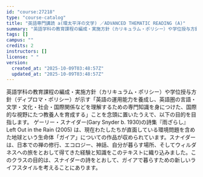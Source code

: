 ```yaml
---
id: "course:27218"
type: "course-catalog"
title: "英語専門講読 a(環太平洋の文学) ／ADVANCED THEMATIC READING (A)"
summary: "英語学科の教育課程の編成・実施方針（カリキュラム・ポリシー）や学位授与方針（ディプロマ・ポリシー）が示す「英語の運用能力を養成し、英語圏の言語・文学・文化・社会・国際関係などを理解するための専門知識を身につけた、国際的な視野にたつ教養人を育…"
tags: []
campus: ""
credits: 2
instructors: []
license: " "
version:
  created_at: "2025-10-09T03:48:57Z"
  updated_at: "2025-10-09T03:48:57Z"
---
```


英語学科の教育課程の編成・実施方針（カリキュラム・ポリシー）や学位授与方針（ディプロマ・ポリシー）が示す「英語の運用能力を養成し、英語圏の言語・文学・文化・社会・国際関係などを理解するための専門知識を身につけた、国際的な視野にたつ教養人を育成する」ことを念頭に置いたうえで、以下の目的を目指します。 ゲーリー・スナイダー(Gary Snyder b. 1930)の詩集『雨ざらし』Left Out in the Rain (2005) は、現在わたしたちが直面している環境問題を含めた地球という生命体「ガイア」についての作品が収められています。スナイダーは、日本での禅の修行、エコロジー、神話、自分が暮らす場所、そしてウィルダネスへの旅をとおして得てきた経験と知識をこのテキストに織り込みました。このクラスの目的は、スナイダーの詩をとおして、ガイアで暮らすための新しいライフスタイルを考えることにあります。
